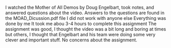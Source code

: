 I watched the Mother of All Demos by Doug Engelbart, took notes, and answered questions about the video.
Answers to the questions are found in the MOAD_Dicussion.pdf file
I did not work with anyone else
Everything was done by me
It took me abou 3-4 hours to complete this assignment
The assignment was good, I thought the video was a bit long and boring at times but others, I thought that Engelbart and his team were doing some very clever and important stuff.
No concerns about the assignment. 